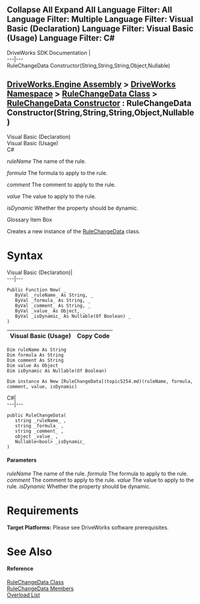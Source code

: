        

 Collapse All Expand All  Language Filter: All  Language Filter: Multiple  Language Filter: Visual Basic (Declaration) Language Filter: Visual Basic (Usage) Language Filter: C#  
---  
DriveWorks SDK Documentation  |   
---|---  
RuleChangeData Constructor(String,String,String,Object,Nullable<Boolean>)   
  
[DriveWorks.Engine Assembly](topic2156.md) > [DriveWorks Namespace](topic2159.md) > [RuleChangeData Class](topic5254.md) > [RuleChangeData Constructor](topic5260.md) : RuleChangeData Constructor(String,String,String,Object,Nullable<Boolean>)  
---  
  
Visual Basic (Declaration)    
Visual Basic (Usage)    
C# 

_ruleName_
    The name of the rule.

_formula_
    The formula to apply to the rule.

_comment_
    The comment to apply to the rule.

_value_
    The value to apply to the rule.

_isDynamic_
    Whether the property should be dynamic.

Glossary Item Box

Creates a new instance of the [RuleChangeData](topic5254.md) class. 

# Syntax

Visual Basic (Declaration)|   
---|---  
      
    
    Public Function New( _
       ByVal _ruleName_ As String, _
       ByVal _formula_ As String, _
       ByVal _comment_ As String, _
       ByVal _value_ As Object, _
       ByVal _isDynamic_ As Nullable(Of Boolean) _
    )  
  
Visual Basic (Usage)| Copy Code  
---|---  
      
    
    Dim ruleName As String
    Dim formula As String
    Dim comment As String
    Dim value As Object
    Dim isDynamic As Nullable(Of Boolean)
     
    Dim instance As New [RuleChangeData](topic5254.md)(ruleName, formula, comment, value, isDynamic)  
  
C#|   
---|---  
      
    
    public RuleChangeData( 
       string _ruleName_ ,
       string _formula_ ,
       string _comment_ ,
       object _value_ ,
       Nullable<bool> _isDynamic_
    )  
  
#### Parameters

 _ruleName_
    The name of the rule.
_formula_
    The formula to apply to the rule.
_comment_
    The comment to apply to the rule.
_value_
    The value to apply to the rule.
_isDynamic_
    Whether the property should be dynamic.

# Requirements

**Target Platforms:** Please see DriveWorks software prerequisites.

# See Also

#### Reference

[RuleChangeData Class](topic5254.md)   
[RuleChangeData Members](topic5255.md)   
[Overload List](topic5260.md)


